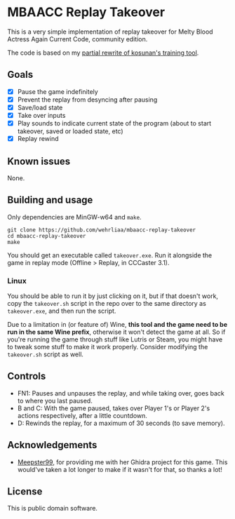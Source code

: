 # MBAACC Replay Takeover

This is a very simple implementation of replay takeover for Melty Blood Actress Again Current Code, community edition.

The code is based on my [partial rewrite of kosunan's training tool](https://github.com/wehrliaa/mbaacc-training-linux).

## Goals

- [X] Pause the game indefinitely
- [X] Prevent the replay from desyncing after pausing
- [X] Save/load state
- [X] Take over inputs
- [X] Play sounds to indicate current state of the program (about to start takeover, saved or loaded state, etc)
- [X] Replay rewind

## Known issues

None.

## Building and usage

Only dependencies are MinGW-w64 and `make`.

```
git clone https://github.com/wehrliaa/mbaacc-replay-takeover
cd mbaacc-replay-takeover
make
```

You should get an executable called `takeover.exe`. Run it alongside the game in replay mode (Offline > Replay, in CCCaster 3.1).

### Linux

You should be able to run it by just clicking on it, but if that doesn't work, copy the `takeover.sh` script in the repo over to the same directory as `takeover.exe`, and then run the script.

Due to a limitation in (or feature of) Wine, **this tool and the game need to be run in the same Wine prefix**, otherwise it won't detect the game at all. So if you're running the game through stuff like Lutris or Steam, you might have to tweak some stuff to make it work properly. Consider modifying the `takeover.sh` script as well.

## Controls

- FN1: Pauses and unpauses the replay, and while taking over, goes back to where you last paused.
- B and C: With the game paused, takes over Player 1's or Player 2's actions respectively, after a little countdown.
- D: Rewinds the replay, for a maximum of 30 seconds (to save memory).

## Acknowledgements

- [Meepster99](https://github.com/Meepster99/), for providing me with her Ghidra project for this game. This would've taken a lot longer to make if it wasn't for that, so thanks a lot!

## License

This is public domain software.
